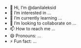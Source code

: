 - 👋 Hi, I’m @danilaleksid
- 👀 I’m interested in ...
- 🌱 I’m currently learning ...
- 💞️ I’m looking to collaborate on ...
- 📫 How to reach me ...
- 😄 Pronouns: ...
- ⚡ Fun fact: ...

<!---
danilaleksid/danilaleksid is a ✨ special ✨ repository because its `README.md` (this file) appears on your GitHub profile.
You can click the Preview link to take a look at your changes.
--->
